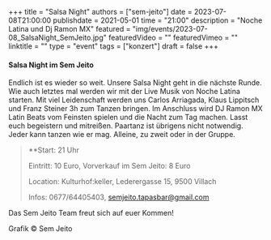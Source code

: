 +++
title = "Salsa Night"
authors = ["sem-jeito"]
date = 2023-07-08T21:00:00
publishdate = 2021-05-01
time = "21:00"
description = "Noche Latina und Dj Ramon MX"
featured = "img/events/2023-07-08_SalsaNight_SemJeito.jpg"
featuredVideo = ""
featuredVimeo = ""
linktitle = ""
type = "event"
tags = ["konzert"]
draft = false
+++


#### Salsa Night im Sem Jeito

Endlich ist es wieder so weit. Unsere Salsa Night geht in die nächste Runde. Wie auch letztes mal werden wir mit der Live Musik von Noche Latina starten. Mit viel Leidenschaft werden uns Carlos Arriagada, Klaus Lippitsch und Franz Steiner 3h zum Tanzen bringen. Im Anschluss wird DJ Ramon MX Latin Beats vom Feinsten spielen und die Nacht zum Tag machen. Lasst euch begeistern und mitreißen. Paartanz ist übrigens nicht notwendig. Jeder kann tanzen wie er mag. Alleine, zu zweit oder in der Gruppe.

>**Start: 21 Uhr
>
>Eintritt: 10 Euro, Vorverkauf im Sem Jeito: 8 Euro
>
>Location: Kulturhof:keller, Lederergasse 15, 9500 Villach
>
>Infos: 0677/64405403, semjeito.tapasbar@gmail.com

Das Sem Jeito Team freut sich auf euer Kommen!

Grafik © Sem Jeito
